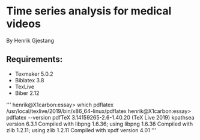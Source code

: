 # Time series analysis for medical videos
By Henrik Gjestang

## Requirements:
- Texmaker 5.0.2
- Biblatex 3.8
- TexLive
- Biber 2.12

'''
henrik@X1carbon:essay> which pdflatex
/usr/local/texlive/2019/bin/x86_64-linux/pdflatex
henrik@X1carbon:essay> pdflatex --version
pdfTeX 3.14159265-2.6-1.40.20 (TeX Live 2019)
kpathsea version 6.3.1
Compiled with libpng 1.6.36; using libpng 1.6.36
Compiled with zlib 1.2.11; using zlib 1.2.11
Compiled with xpdf version 4.01
'''
